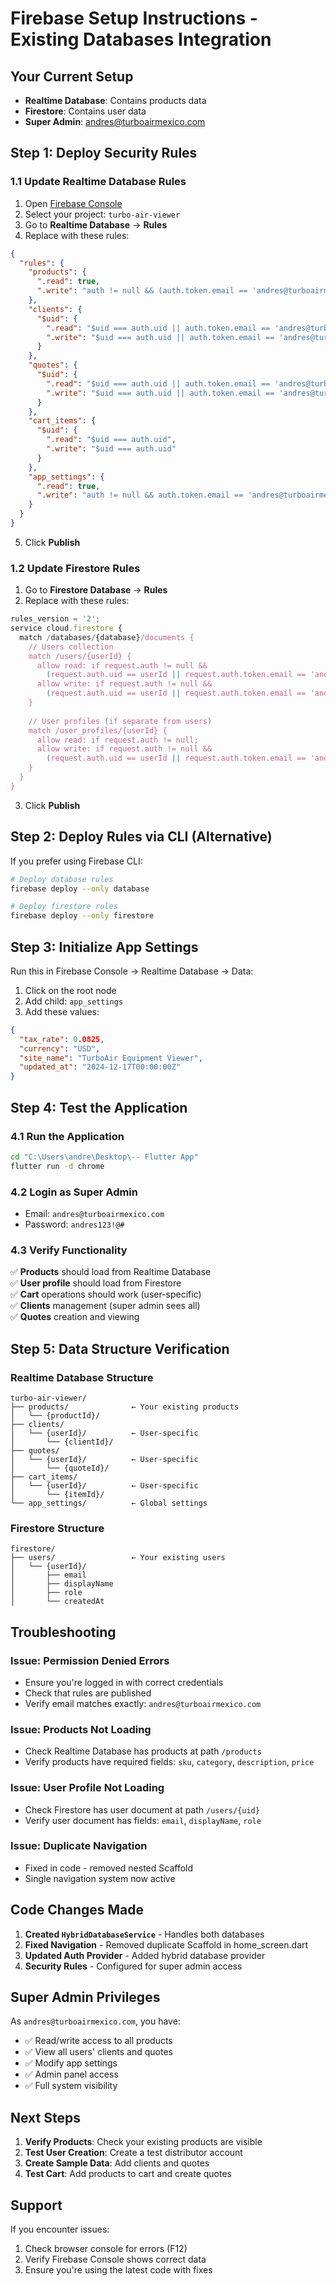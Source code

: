 # Firebase Setup Instructions - Existing Databases Integration

## Your Current Setup
- **Realtime Database**: Contains products data
- **Firestore**: Contains user data
- **Super Admin**: andres@turboairmexico.com

## Step 1: Deploy Security Rules

### 1.1 Update Realtime Database Rules
1. Open [Firebase Console](https://console.firebase.google.com)
2. Select your project: `turbo-air-viewer`
3. Go to **Realtime Database** → **Rules**
4. Replace with these rules:

```json
{
  "rules": {
    "products": {
      ".read": true,
      ".write": "auth != null && (auth.token.email == 'andres@turboairmexico.com' || auth.token.admin == true)"
    },
    "clients": {
      "$uid": {
        ".read": "$uid === auth.uid || auth.token.email == 'andres@turboairmexico.com'",
        ".write": "$uid === auth.uid || auth.token.email == 'andres@turboairmexico.com'"
      }
    },
    "quotes": {
      "$uid": {
        ".read": "$uid === auth.uid || auth.token.email == 'andres@turboairmexico.com'",
        ".write": "$uid === auth.uid || auth.token.email == 'andres@turboairmexico.com'"
      }
    },
    "cart_items": {
      "$uid": {
        ".read": "$uid === auth.uid",
        ".write": "$uid === auth.uid"
      }
    },
    "app_settings": {
      ".read": true,
      ".write": "auth != null && auth.token.email == 'andres@turboairmexico.com'"
    }
  }
}
```

5. Click **Publish**

### 1.2 Update Firestore Rules
1. Go to **Firestore Database** → **Rules**
2. Replace with these rules:

```javascript
rules_version = '2';
service cloud.firestore {
  match /databases/{database}/documents {
    // Users collection
    match /users/{userId} {
      allow read: if request.auth != null && 
        (request.auth.uid == userId || request.auth.token.email == 'andres@turboairmexico.com');
      allow write: if request.auth != null && 
        (request.auth.uid == userId || request.auth.token.email == 'andres@turboairmexico.com');
    }
    
    // User profiles (if separate from users)
    match /user_profiles/{userId} {
      allow read: if request.auth != null;
      allow write: if request.auth != null && 
        (request.auth.uid == userId || request.auth.token.email == 'andres@turboairmexico.com');
    }
  }
}
```

3. Click **Publish**

## Step 2: Deploy Rules via CLI (Alternative)

If you prefer using Firebase CLI:

```bash
# Deploy database rules
firebase deploy --only database

# Deploy firestore rules  
firebase deploy --only firestore
```

## Step 3: Initialize App Settings

Run this in Firebase Console → Realtime Database → Data:

1. Click on the root node
2. Add child: `app_settings`
3. Add these values:
```json
{
  "tax_rate": 0.0825,
  "currency": "USD",
  "site_name": "TurboAir Equipment Viewer",
  "updated_at": "2024-12-17T00:00:00Z"
}
```

## Step 4: Test the Application

### 4.1 Run the Application
```bash
cd "C:\Users\andre\Desktop\-- Flutter App"
flutter run -d chrome
```

### 4.2 Login as Super Admin
- Email: `andres@turboairmexico.com`
- Password: `andres123!@#`

### 4.3 Verify Functionality
✅ **Products** should load from Realtime Database  
✅ **User profile** should load from Firestore  
✅ **Cart** operations should work (user-specific)  
✅ **Clients** management (super admin sees all)  
✅ **Quotes** creation and viewing  

## Step 5: Data Structure Verification

### Realtime Database Structure
```
turbo-air-viewer/
├── products/              ← Your existing products
│   └── {productId}/
├── clients/
│   └── {userId}/          ← User-specific
│       └── {clientId}/
├── quotes/
│   └── {userId}/          ← User-specific
│       └── {quoteId}/
├── cart_items/
│   └── {userId}/          ← User-specific
│       └── {itemId}/
└── app_settings/          ← Global settings
```

### Firestore Structure
```
firestore/
├── users/                 ← Your existing users
│   └── {userId}/
│       ├── email
│       ├── displayName
│       ├── role
│       └── createdAt
```

## Troubleshooting

### Issue: Permission Denied Errors
- Ensure you're logged in with correct credentials
- Check that rules are published
- Verify email matches exactly: `andres@turboairmexico.com`

### Issue: Products Not Loading
- Check Realtime Database has products at path `/products`
- Verify products have required fields: `sku`, `category`, `description`, `price`

### Issue: User Profile Not Loading
- Check Firestore has user document at path `/users/{uid}`
- Verify user document has fields: `email`, `displayName`, `role`

### Issue: Duplicate Navigation
- Fixed in code - removed nested Scaffold
- Single navigation system now active

## Code Changes Made

1. **Created `HybridDatabaseService`** - Handles both databases
2. **Fixed Navigation** - Removed duplicate Scaffold in home_screen.dart
3. **Updated Auth Provider** - Added hybrid database provider
4. **Security Rules** - Configured for super admin access

## Super Admin Privileges

As `andres@turboairmexico.com`, you have:
- ✅ Read/write access to all products
- ✅ View all users' clients and quotes
- ✅ Modify app settings
- ✅ Admin panel access
- ✅ Full system visibility

## Next Steps

1. **Verify Products**: Check your existing products are visible
2. **Test User Creation**: Create a test distributor account
3. **Create Sample Data**: Add clients and quotes
4. **Test Cart**: Add products to cart and create quotes

## Support

If you encounter issues:
1. Check browser console for errors (F12)
2. Verify Firebase Console shows correct data
3. Ensure you're using the latest code with fixes